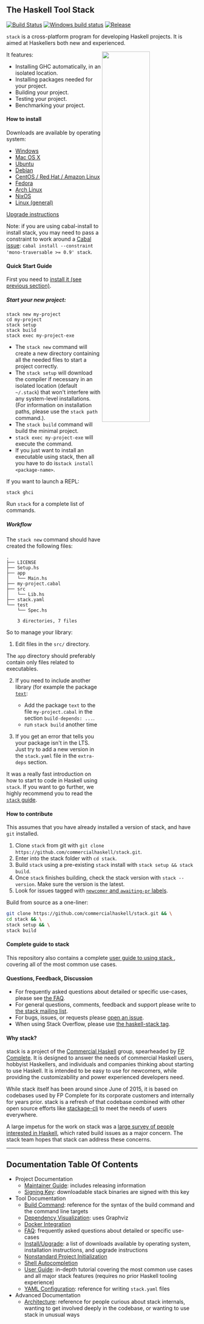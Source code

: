 ## The Haskell Tool Stack

[![Build Status](https://travis-ci.org/commercialhaskell/stack.svg?branch=master)](https://travis-ci.org/commercialhaskell/stack)
[![Windows build status](https://ci.appveyor.com/api/projects/status/c1c7uvmw6x1dupcl?svg=true)](https://ci.appveyor.com/project/snoyberg/stack)
[![Release](https://img.shields.io/github/release/commercialhaskell/stack.svg)](https://github.com/commercialhaskell/stack/releases)

`stack` is a cross-platform program for developing Haskell
projects. It is aimed at Haskellers both new and experienced.

<img src="http://i.imgur.com/WW69oTj.gif" width="50%" align="right">

It features:

* Installing GHC automatically, in an isolated location.
* Installing packages needed for your project.
* Building your project.
* Testing your project.
* Benchmarking your project.

#### How to install

Downloads are available by operating system:

* [Windows](https://github.com/commercialhaskell/stack/blob/release/doc/install_and_upgrade.md#windows)
* [Mac OS X](https://github.com/commercialhaskell/stack/blob/release/doc/install_and_upgrade.md#mac-os-x)
* [Ubuntu](https://github.com/commercialhaskell/stack/blob/release/doc/install_and_upgrade.md#ubuntu)
* [Debian](https://github.com/commercialhaskell/stack/blob/release/doc/install_and_upgrade.md#debian)
* [CentOS / Red Hat / Amazon Linux](https://github.com/commercialhaskell/stack/blob/release/doc/install_and_upgrade.md#centos--red-hat--amazon-linux)
* [Fedora](https://github.com/commercialhaskell/stack/blob/release/doc/install_and_upgrade.md#fedora)
* [Arch Linux](https://github.com/commercialhaskell/stack/blob/release/doc/install_and_upgrade.md#arch-linux)
* [NixOS](https://github.com/commercialhaskell/stack/blob/release/doc/install_and_upgrade.md#nixos)
* [Linux (general)](https://github.com/commercialhaskell/stack/blob/release/doc/install_and_upgrade.md#linux)

[Upgrade instructions](https://github.com/commercialhaskell/stack/blob/release/doc/install_and_upgrade.md#upgrade)

Note: if you are using cabal-install to install stack, you may need to pass a
constraint to work around a
[Cabal issue](https://github.com/haskell/cabal/issues/2759): `cabal install
--constraint 'mono-traversable >= 0.9' stack`.

#### Quick Start Guide

First you need to [install it (see previous section)](#how-to-install).

##### Start your new project:

~~~ {.bash}
stack new my-project
cd my-project
stack setup
stack build
stack exec my-project-exe
~~~

- The `stack new` command will create a new directory containing all
the needed files to start a project correctly.
- The `stack setup` will download the compiler if necessary in an isolated
  location (default `~/.stack`) that won't interfere with any system-level
  installations. (For information on installation paths, please use the `stack
  path` command.).
- The `stack build` command will build the minimal project.
- `stack exec my-project-exe` will execute the command.
- If you just want to install an executable using stack, then all you have to do
is`stack install <package-name>`.

If you want to launch a REPL:

~~~ {.bash}
stack ghci
~~~


Run `stack` for a complete list of commands.

##### Workflow

The `stack new` command should have created the following files:

~~~
.
├── LICENSE
├── Setup.hs
├── app
│   └── Main.hs
├── my-project.cabal
├── src
│   └── Lib.hs
├── stack.yaml
└── test
    └── Spec.hs

    3 directories, 7 files
~~~

So to manage your library:

1. Edit files in the `src/` directory.

The `app` directory should preferably contain only files related to
executables.

2. If you need to include another library (for example the package [`text`](https://hackage.haskell.org/package/text):

   - Add the package `text` to the file `my-project.cabal`
     in the section `build-depends: ...`.
   - run `stack build` another time

3. If you get an error that tells you your package isn't in the LTS.
   Just try to add a new version in the `stack.yaml` file in the `extra-deps` section.

It was a really fast introduction on how to start to code in Haskell using `stack`.
If you want to go further, we highly recommend you to read the [`stack` guide](https://github.com/commercialhaskell/stack/blob/release/doc/GUIDE.md).

#### How to contribute

This assumes that you have already installed a version of stack, and have `git`
installed.

1. Clone `stack` from git with
   `git clone https://github.com/commercialhaskell/stack.git`.
2. Enter into the stack folder with `cd stack`.
3. Build `stack` using a pre-existing `stack` install with
   `stack setup && stack build`.
4. Once `stack` finishes building, check the stack version with
   `stack --version`. Make sure the version is the latest.
5. Look for issues tagged with
   [`newcomer` and `awaiting-pr` labels](https://github.com/commercialhaskell/stack/issues?q=is%3Aopen+is%3Aissue+label%3Anewcomer+label%3A%22awaiting+pr%22).

Build from source as a one-liner:

```bash
git clone https://github.com/commercialhaskell/stack.git && \
cd stack && \
stack setup && \
stack build
```

#### Complete guide to stack

This repository also contains a complete [user guide to using stack
](https://github.com/commercialhaskell/stack/blob/release/doc/GUIDE.md), covering all of the most common use cases.


#### Questions, Feedback, Discussion

* For frequently asked questions about detailed or specific use-cases, please
  see [the FAQ](https://github.com/commercialhaskell/stack/blob/release/doc/faq.md).
* For general questions, comments, feedback and support please write
  to [the stack mailing list](https://groups.google.com/d/forum/haskell-stack).
* For bugs, issues, or requests please
  [open an issue](https://github.com/commercialhaskell/stack/issues/new).
* When using Stack Overflow, please use [the haskell-stack
  tag](http://stackoverflow.com/questions/tagged/haskell-stack).

#### Why stack?

stack is a project of the [Commercial Haskell](http://commercialhaskell.com/)
group, spearheaded by [FP Complete](https://www.fpcomplete.com/). It is
designed to answer the needs of commercial Haskell users, hobbyist Haskellers,
and individuals and companies thinking about starting to use Haskell. It is
intended to be easy to use for newcomers, while providing the customizability
and power experienced developers need.

While stack itself has been around since June of 2015, it is based on codebases
used by FP Complete for its corporate customers and internally for years prior.
stack is a refresh of that codebase combined with other open source efforts
like [stackage-cli](https://github.com/fpco/stackage-cli) to meet the needs of
users everywhere.

A large impetus for the work on stack was a [large survey of people interested
in
Haskell](https://www.fpcomplete.com/blog/2015/05/thousand-user-haskell-survey),
which rated build issues as a major concern. The stack team hopes that stack
can address these concerns.

<hr>

## Documentation Table Of Contents

* Project Documentation
    * [Maintainer Guide](https://github.com/commercialhaskell/stack/blob/release/doc/MAINTAINER_GUIDE.md): includes releasing information
    * [Signing Key](https://github.com/commercialhaskell/stack/blob/release/doc/SIGNING_KEY.md): downloadable stack binaries are signed
      with this key
* Tool Documentation
    * [Build Command](https://github.com/commercialhaskell/stack/blob/release/doc/build_command.md): reference for the syntax of the
      build command and the command line targets
    * [Dependency Visualization](https://github.com/commercialhaskell/stack/blob/release/doc/dependency_visualization.md): uses Graphviz
    * [Docker Integration](https://github.com/commercialhaskell/stack/blob/release/doc/docker_integration.md)
    * [FAQ](https://github.com/commercialhaskell/stack/blob/release/doc/faq.md): frequently asked questions about detailed or specific
      use-cases
    * [Install/Upgrade](https://github.com/commercialhaskell/stack/blob/release/doc/install_and_upgrade.md): a list of downloads
      available by operating system, installation instructions, and upgrade
      instructions
    * [Nonstandard Project Initialization](https://github.com/commercialhaskell/stack/blob/release/doc/nonstandard_project_init.md)
    * [Shell Autocompletion](https://github.com/commercialhaskell/stack/blob/release/doc/shell_autocompletion.md)
    * [User Guide](https://github.com/commercialhaskell/stack/blob/release/doc/GUIDE.md): in-depth tutorial covering the most common use
      cases and all major stack features (requires no prior Haskell tooling
      experience)
    * [YAML Configuration](https://github.com/commercialhaskell/stack/blob/release/doc/yaml_configuration.md): reference for writing
      `stack.yaml` files
* Advanced Documentation
    * [Architecture](https://github.com/commercialhaskell/stack/blob/release/doc/architecture.md): reference for people curious about
      stack internals, wanting to get involved deeply in the codebase, or
      wanting to use stack in unusual ways
